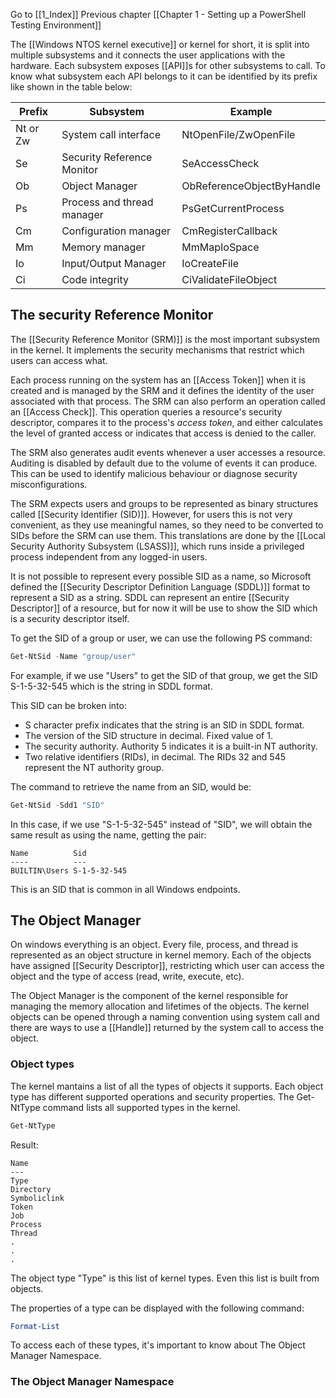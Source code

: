 Go to [[1_Index]]
Previous chapter [[Chapter 1 - Setting up a PowerShell Testing Environment]]

The [[Windows NTOS kernel executive]] or kernel for short, it is split into multiple subsystems and it connects the user applications with the hardware. Each subsystem exposes [[API]]s for other subsystems to call. To know what subsystem each API belongs to it can be identified by its prefix like shown in the table below:

| Prefix   | Subsystem                  | Example                   |
| -------- | -------------------------- | ------------------------- |
| Nt or Zw | System call interface      | NtOpenFile/ZwOpenFile     |
| Se       | Security Reference Monitor | SeAccessCheck             |
| Ob       | Object Manager             | ObReferenceObjectByHandle |
| Ps       | Process and thread manager | PsGetCurrentProcess       |
| Cm       | Configuration manager      | CmRegisterCallback        |
| Mm       | Memory manager             | MmMapIoSpace              |
| Io       | Input/Output Manager       | IoCreateFile              |
| Ci       | Code integrity             | CiValidateFileObject      |
## The security Reference Monitor

The [[Security Reference Monitor (SRM)]] is the most important subsystem in the kernel. It implements the security mechanisms that restrict which users can access what.

Each process running on the system has an [[Access Token]] when it is created and is managed by the SRM and it defines the identity of the user associated with that process. The SRM can also perform an operation called an [[Access Check]]. This operation queries a resource's security descriptor, compares it to the process's *access token*, and either calculates the level of granted access or indicates that access is denied to the caller.

The SRM also generates audit events whenever a user accesses a resource. Auditing is disabled by default due to the volume of events it can produce. This can be used to identify malicious behaviour or diagnose security misconfigurations.

The SRM expects users and groups to be represented as binary structures called [[Security Identifier (SID)]]. However, for users this is not very convenient, as they use meaningful names, so they need to be converted to SIDs before the SRM can use them. This translations are done by the [[Local Security Authority Subsystem (LSASS)]], which runs inside a privileged process independent from any logged-in users.

It is not possible to represent every possible SID as a name, so Microsoft defined the [[Security Descriptor Definition Language (SDDL)]] format to represent a SID as a string. SDDL can represent an entire [[Security Descriptor]] of a resource, but for now it will be use to show the SID which is a security descriptor itself.

To get the SID of a group or user, we can use the following PS command:
```PowerShell
Get-NtSid -Name "group/user"
```

For example, if we use "Users" to get the SID of that group, we get the SID S-1-5-32-545 which is the string in SDDL format.

This SID can be broken into:
* S character prefix indicates that the string is an SID in SDDL format.
* The version of the SID structure in decimal. Fixed value of 1.
* The security authority. Authority 5 indicates it is a built-in NT authority.
* Two relative identifiers (RIDs), in decimal. The RIDs 32 and 545 represent the NT authority group.

The command to retrieve the name from an SID, would be:
```PowerShell
Get-NtSid -Sdd1 "SID"
```

In this case, if we use "S-1-5-32-545" instead of "SID", we will obtain the same result as using the name, getting the pair:
```
Name          Sid
----          ---
BUILTIN\Users S-1-5-32-545
```

This is an SID that is common in all Windows endpoints.

## The Object Manager

On windows everything is an object. Every file, process, and thread is represented as an object structure in kernel memory. Each of the objects have assigned [[Security Descriptor]], restricting which user can access the object and the type of access (read, write, execute, etc).

The Object Manager is the component of the kernel responsible for managing the memory allocation and lifetimes of the objects. The kernel objects can be opened through a naming convention using system call and there are ways to use a [[Handle]] returned by the system call to access the object.

### Object types

The kernel mantains a list of all the types of objects it supports. Each object type has different supported operations and security properties. The Get-NtType command lists all supported types in the kernel.


```PowerShell
Get-NtType
```
Result:
```
Name
---
Type
Directory
Symboliclink
Token
Job
Process
Thread
.
.
.
```

The object type "Type" is this list of kernel types. Even this list is built from objects.

The properties of a type can be displayed with the following command:
```PowerShell
Format-List
```

To access each of these types, it's important to know about The Object Manager Namespace.

### The Object Manager Namespace